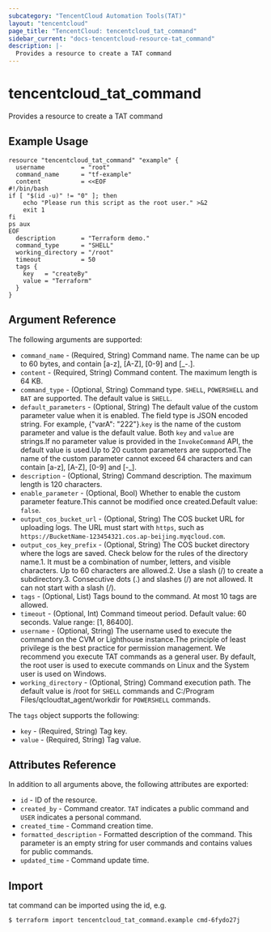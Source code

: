```yaml
---
subcategory: "TencentCloud Automation Tools(TAT)"
layout: "tencentcloud"
page_title: "TencentCloud: tencentcloud_tat_command"
sidebar_current: "docs-tencentcloud-resource-tat_command"
description: |-
  Provides a resource to create a TAT command
---
```


# tencentcloud_tat_command

Provides a resource to create a TAT command

## Example Usage

```hcl
resource "tencentcloud_tat_command" "example" {
  username          = "root"
  command_name      = "tf-example"
  content           = <<EOF
#!/bin/bash
if [ "$(id -u)" != "0" ]; then
    echo "Please run this script as the root user." >&2
    exit 1
fi
ps aux
EOF
  description       = "Terraform demo."
  command_type      = "SHELL"
  working_directory = "/root"
  timeout           = 50
  tags {
    key   = "createBy"
    value = "Terraform"
  }
}
```

## Argument Reference

The following arguments are supported:

* `command_name` - (Required, String) Command name. The name can be up to 60 bytes, and contain [a-z], [A-Z], [0-9] and [_-.].
* `content` - (Required, String) Command content. The maximum length is 64 KB.
* `command_type` - (Optional, String) Command type. `SHELL`, `POWERSHELL` and `BAT` are supported. The default value is `SHELL`.
* `default_parameters` - (Optional, String) The default value of the custom parameter value when it is enabled. The field type is JSON encoded string. For example, {"varA": "222"}.`key` is the name of the custom parameter and value is the default value. Both `key` and `value` are strings.If no parameter value is provided in the `InvokeCommand` API, the default value is used.Up to 20 custom parameters are supported.The name of the custom parameter cannot exceed 64 characters and can contain [a-z], [A-Z], [0-9] and [-_].
* `description` - (Optional, String) Command description. The maximum length is 120 characters.
* `enable_parameter` - (Optional, Bool) Whether to enable the custom parameter feature.This cannot be modified once created.Default value: `false`.
* `output_cos_bucket_url` - (Optional, String) The COS bucket URL for uploading logs. The URL must start with `https`, such as `https://BucketName-123454321.cos.ap-beijing.myqcloud.com`.
* `output_cos_key_prefix` - (Optional, String) The COS bucket directory where the logs are saved. Check below for the rules of the directory name.1. It must be a combination of number, letters, and visible characters. Up to 60 characters are allowed.2. Use a slash (/) to create a subdirectory.3. Consecutive dots (.) and slashes (/) are not allowed. It can not start with a slash (/).
* `tags` - (Optional, List) Tags bound to the command. At most 10 tags are allowed.
* `timeout` - (Optional, Int) Command timeout period. Default value: 60 seconds. Value range: [1, 86400].
* `username` - (Optional, String) The username used to execute the command on the CVM or Lighthouse instance.The principle of least privilege is the best practice for permission management. We recommend you execute TAT commands as a general user. By default, the root user is used to execute commands on Linux and the System user is used on Windows.
* `working_directory` - (Optional, String) Command execution path. The default value is /root for `SHELL` commands and C:/Program Files/qcloudtat_agent/workdir for `POWERSHELL` commands.

The `tags` object supports the following:

* `key` - (Required, String) Tag key.
* `value` - (Required, String) Tag value.

## Attributes Reference

In addition to all arguments above, the following attributes are exported:

* `id` - ID of the resource.
* `created_by` - Command creator. `TAT` indicates a public command and `USER` indicates a personal command.
* `created_time` - Command creation time.
* `formatted_description` - Formatted description of the command. This parameter is an empty string for user commands and contains values for public commands.
* `updated_time` - Command update time.


## Import

tat command can be imported using the id, e.g.
```
$ terraform import tencentcloud_tat_command.example cmd-6fydo27j
```

